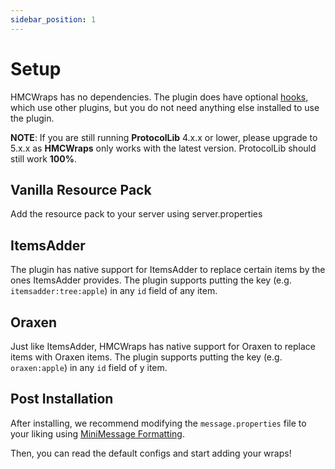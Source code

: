 ```yaml
---
sidebar_position: 1
---
```


# Setup

HMCWraps has no dependencies. The plugin does have optional [hooks](https://docs.hibiscusmc.com/docs/hmcwraps/hooks), which use other plugins, but you do not need anything else installed to use the plugin. 

**NOTE**: If you are still running **ProtocolLib** 4.x.x or lower, please upgrade to 5.x.x as **HMCWraps** only works with the latest version. ProtocolLib should still work **100%**.

## Vanilla Resource Pack

Add the resource pack to your server using server.properties

## ItemsAdder

The plugin has native support for ItemsAdder to replace certain items by the ones ItemsAdder provides.
The plugin supports putting the key (e.g. `itemsadder:tree:apple`) in any `id` field of any item.

## Oraxen

Just like ItemsAdder, HMCWraps has native support for Oraxen to replace items with Oraxen items.
The plugin supports putting the key (e.g. `oraxen:apple`) in any `id` field of y item.

## Post Installation

After installing, we recommend modifying the `message.properties` file to your liking using [MiniMessage Formatting](https://docs.adventure.kyori.net/minimessage/format.html).

Then, you can read the default configs and start adding your wraps!
